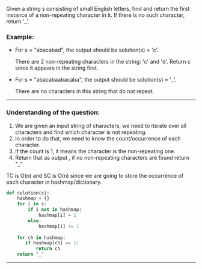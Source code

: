 Given a string s consisting of small English letters, find and return the first instance of a non-repeating character in it. If there is no such character, return '_'.

### Example:

* For s = "abacabad", the output should be solution(s) = 'c'.

  There are 2 non-repeating characters in the string: 'c' and 'd'. Return c since it appears in the string first.

* For s = "abacabaabacaba", the output should be solution(s) = '_'.

  There are no characters in this string that do not repeat.
____________________________________________________________________________________________________________________________________________________________________

### Understanding of the question:

1. We are given an input string of characters, we need to iterate over all characters and find which character is not repeating.
2. In order to do that, we need to know the count/occurrence of each character.
3. If the count is 1, it means the character is the non-repeating one.
4. Return that as output , if no non-repeating characters are found return "_"

TC is O(n) and SC is O(n) since we are going to store the occurrence of each character in hashmap/dictionary.

```python
def solution(s):
    hashmap = {}
    for i in s:
        if i not in hashmap:
            hashmap[i] = 1
        else:
            hashmap[i] += 1
            
    for ch in hashmap:
       if hashmap[ch] == 1:
           return ch
    return "_"
````
_________________________________________________________________________________________________
